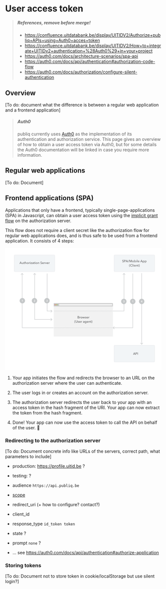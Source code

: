 # User access token

<!-- theme: danger -->

> ##### References, remove before merge!
> - https://confluence.uitdatabank.be/display/UITIDV2/Authorize+publiq+APIs+using+Auth0+acces+token
> - https://confluence.uitdatabank.be/display/UITIDV2/How+to+integrate+UITIDv2+authentication+%28Auth0%29+in+your+project
> - https://auth0.com/docs/architecture-scenarios/spa-api
> - https://auth0.com/docs/api/authentication#authorization-code-flow
> - https://auth0.com/docs/authorization/configure-silent-authentication

## Overview

\[To do: document what the difference is between a regular web application and a frontend application\]

> ##### Auth0
> publiq currently uses [Auth0](https://auth0.com/) as the implementation of its authentication and authorization service. This page gives an overview of how to obtain a user access token via Auth0, but for some details the Auth0 documentation will be linked in case you require more information.

## Regular web applications

\[To do\: Document]

## Frontend applications (SPA)

Applications that only have a frontend, typically single-page-applications (SPA) in Javascript, can obtain a user access token using the [implicit grant flow](https://auth0.com/docs/architecture-scenarios/spa-api/part-1#implicit-grant) on the authorization server.

This flow does not require a client secret like the authorization flow for regular web applications does, and is thus safe to be used from a frontend application. It consists of 4 steps:

![](../assets/images/user-access-token-flow-spa.png)

1. Your app initiates the flow and redirects the browser to an URL on the authorization server where the user can authenticate.

2. The user logs in or creates an account on the authorization server.

3. The authorization server redirects the user back to your app with an access token in the hash fragment of the URI. Your app can now extract the token from the hash fragment.

4. Done! Your app can now use the access token to call the API on behalf of the user. 🎉

### Redirecting to the authorization server

\[To do\: Document concrete info like URLs of the servers, correct path, what parameters to include]

- production: https://profile.uitid.be ?
- testing: ?

- audience `https://api.publiq.be`
- [scope](./scopes.md)
- redirect_uri (+ how to configure? contact?)
- client_id
- response_type `id_token token`
- state ?
- prompt `none` ?
- ... see https://auth0.com/docs/api/authentication#authorize-application

### Storing tokens

\[To do\: Document not to store token in cookie/localStorage but use silent login?]
